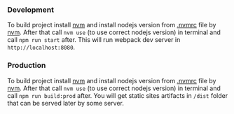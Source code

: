 ### Development
To build project install [nvm](https://github.com/nvm-sh/nvm) and install nodejs version from [.nvmrc](https://github.com/ihor-bobyr/programming.org.ua/blob/master/.nvmrc) file by [nvm](https://github.com/nvm-sh/nvm). After that call `nvm use` (to use correct nodejs version) in terminal and call `npm run start` after. This will run webpack dev server in `http://localhost:8080`.

### Production
To build project install [nvm](https://github.com/nvm-sh/nvm) and install nodejs version from [.nvmrc](https://github.com/ihor-bobyr/programming.org.ua/blob/master/.nvmrc) file by [nvm](https://github.com/nvm-sh/nvm). After that call `nvm use` (to use correct nodejs version) in terminal and call `npm run build:prod` after. You will get static sites artifacts in `/dist` folder that can be served later by some server.
